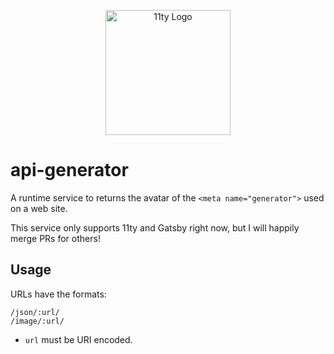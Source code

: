 <p align="center"><img src="https://www.11ty.dev/img/logo-github.svg" width="200" height="200" alt="11ty Logo"></p>

# api-generator

A runtime service to returns the avatar of the `<meta name="generator">` used on a web site.

This service only supports 11ty and Gatsby right now, but I will happily merge PRs for others!

## Usage

URLs have the formats:

```
/json/:url/
/image/:url/
```

* `url` must be URI encoded.
